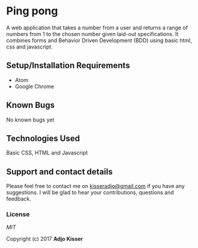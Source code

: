 # Ping pong

A web application that takes a number from a user and returns a range of numbers from 1 to the chosen number given laid-out specifications. It combines forms and Behavior Driven Development (BDD) using basic html, css and javascript.

## Setup/Installation Requirements

- Atom
- Google Chrome

## Known Bugs

No known bugs yet

## Technologies Used

Basic CSS, HTML and Javascript

## Support and contact details

Please feel free to contact me on kisseradjo@gmail.com if you have any suggestions. I will be glad to hear your contributions, questions and feedback.

### License

_MIT_

Copyright (c) 2017 **Adjo Kisser**
